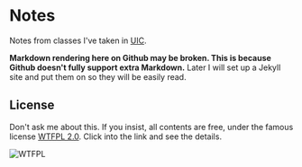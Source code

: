 # Notes

Notes from classes I've taken in [UIC](http://uic.edu.hk).

**Markdown rendering here on Github may be broken. This is because Github doesn't fully support extra Markdown.** Later I will set up a Jekyll site and put them on so they will be easily read.

## License

Don't ask me about this. If you insist, all contents are free, under the famous license [WTFPL 2.0](http://www.wtfpl.net/txt/copying/). Click into the link and see the details.

![WTFPL](http://www.wtfpl.net/wp-content/uploads/2012/12/wtfpl-badge-1.png)
